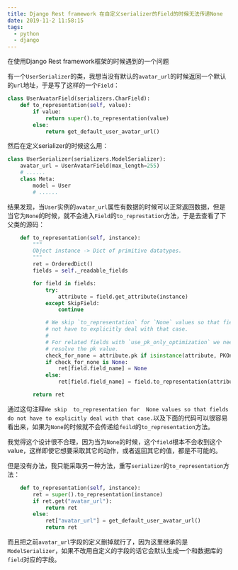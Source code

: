 ```yaml
---
title: Django Rest framework 在自定义serializer的Field的时候无法传递None
date: 2019-11-2 11:58:15
tags:
  - python
  - django
---
```


在使用Django Rest framework框架的时候遇到的一个问题

<!-- more -->

有一个`UserSerializer`的类，我想当没有默认的`avatar_url`的时候返回一个默认的`url`地址，于是写了这样的一个`Field`：

```python
class UserAvatarField(serializers.CharField):
    def to_representation(self, value):
        if value:
            return super().to_representation(value)
        else:
            return get_default_user_avatar_url()
```

然后在定义serializer的时候这么用：

```python
class UserSerializer(serializers.ModelSerializer):
    avatar_url = UserAvatarField(max_length=255)
    # ......
    class Meta:
        model = User
        # ......
```

结果发现，当`User`实例的`avatar_url`属性有数据的时候可以正常返回数据，但是当它为`None`的时候，就不会进入`Field`的`to_represtation`方法，于是去查看了下父类的源码：

```python
    def to_representation(self, instance):
        """
        Object instance -> Dict of primitive datatypes.
        """
        ret = OrderedDict()
        fields = self._readable_fields

        for field in fields:
            try:
                attribute = field.get_attribute(instance)
            except SkipField:
                continue

            # We skip `to_representation` for `None` values so that fields do
            # not have to explicitly deal with that case.
            #
            # For related fields with `use_pk_only_optimization` we need to
            # resolve the pk value.
            check_for_none = attribute.pk if isinstance(attribute, PKOnlyObject) else attribute
            if check_for_none is None:
                ret[field.field_name] = None
            else:
                ret[field.field_name] = field.to_representation(attribute)

        return ret
```

通过这句注释`We skip  to_representation for  None values so that fields do not have to explicitly deal with that case.`以及下面的代码可以很容易看出来，如果为`None`的时候就不会传递给`feild`的`to_representation`方法。

我觉得这个设计很不合理，因为当为`None`的时候，这个`field`根本不会收到这个value，这样即使它想要采取其它的动作，或者返回其它的值，都是不可能的。

但是没有办法，我只能采取另一种方法，重写`serializer`的`to_representation`方法：

```python
    def to_representation(self, instance):
        ret = super().to_representation(instance)
        if ret.get("avatar_url"):
            return ret
        else:
            ret["avatar_url"] = get_default_user_avatar_url()
            return ret
```

而且把之前`avatar_url`字段的定义删掉就行了，因为这里继承的是`ModelSerializer`，如果不改用自定义的字段的话它会默认生成一个和数据库的`field`对应的字段。

